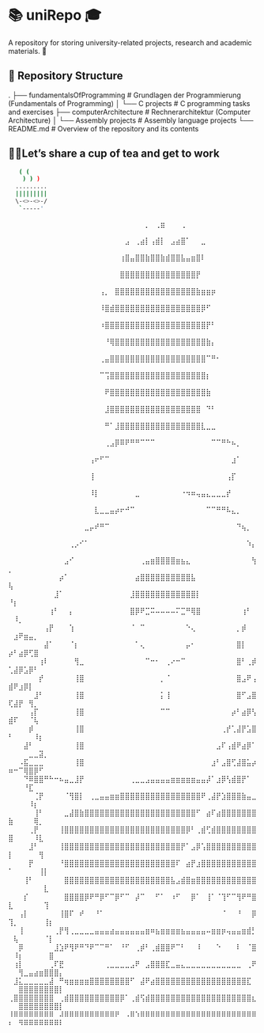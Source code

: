 # 📚 uniRepo 🎓

A repository for storing university-related projects, research and academic materials. 📖

## 📂 Repository Structure


.
├── fundamentalsOfProgramming       # Grundlagen der Programmierung (Fundamentals of Programming)
│   └── C projects                  # C programming tasks and exercises
├── computerArchitecture            # Rechnerarchitektur (Computer Architecture)
│   └── Assembly projects           # Assembly language projects
└── README.md                       # Overview of the repository and its contents


## 🍵🍃Let’s share a cup of tea and get to work

```sh     
   ( ( 
    ) ) ) 
  .........
  |||||||||  
  \-<>-<>-/
   `-----'
```

⠀⠀⠀⠀⠀⠀⠀⠀⠀⠀⠀⠀⠀⠀⠀⠀⠀⠀⠀⠀⠀⠀⠀⠀⠀⠀⠀⡀⠀⢀⣶⠀⠀⠀⢀⠀⠀⠀⠀⠀⠀⠀⠀⠀⠀⠀⠀⠀⠀⠀⠀⠀⠀⠀⠀⠀⠀⠀⠀⠀
⠀⠀⠀⠀⠀⠀⠀⠀⠀⠀⠀⠀⠀⠀⠀⠀⠀⠀⠀⠀⠀⠀⠀⣠⠀⢀⣴⡇⢠⣾⡇⠀⣠⣴⣿⠁⠀⠀⣀⠀⠀⠀⠀⠀⠀⠀⠀⠀⠀⠀⠀⠀⠀⠀⠀⠀⠀⠀⠀⠀
⠀⠀⠀⠀⠀⠀⠀⠀⠀⠀⠀⠀⠀⠀⠀⠀⠀⠀⠀⠀⠀⠀⢰⣿⣤⣿⣿⣷⣿⣿⣷⣾⣿⣿⣧⣤⣶⣿⠇⠀⠀⠀⠀⠀⠀⠀⠀⠀⠀⠀⠀⠀⠀⠀⠀⠀⠀⠀⠀⠀
⠀⠀⠀⠀⠀⠀⠀⠀⠀⠀⠀⠀⠀⠀⠀⠀⠀⠀⠀⠀⠀⠀⣿⣿⣿⣿⣿⣿⣿⣿⣿⣿⣿⣿⣿⣿⣿⡟⠀⠀⠀⠀⠀⠀⠀⠀⠀⠀⠀⠀⠀⠀⠀⠀⠀⠀⠀⠀⠀⠀
⠀⠀⠀⠀⠀⠀⠀⠀⠀⠀⠀⠀⠀⠀⠀⠀⠀⠀⢠⡀⠀⣿⣿⣿⣿⣿⣿⣿⣿⣿⣿⣿⣿⣿⣿⣿⣿⣷⣶⣶⡶⠀⠀⠀⠀⠀⠀⠀⠀⠀⠀⠀⠀⠀⠀⠀⠀⠀⠀⠀
⠀⠀⠀⠀⠀⠀⠀⠀⠀⠀⠀⠀⠀⠀⠀⠀⠀⠀⠸⣿⣾⣿⣿⣿⣿⣿⣿⣿⣿⣿⣿⣿⣿⣿⣿⣿⣿⣿⡿⠋⠀⠀⠀⠀⠀⠀⠀⠀⠀⠀⠀⠀⠀⠀⠀⠀⠀⠀⠀⠀
⠀⠀⠀⠀⠀⠀⠀⠀⠀⠀⠀⠀⠀⠀⠀⠀⠀⠀⠰⣿⣿⣿⣿⣿⣿⣿⣿⣿⣿⣿⣿⣿⣿⣿⣿⣿⣿⣿⣿⡟⠃⠀⠀⠀⠀⠀⠀⠀⠀⠀⠀⠀⠀⠀⠀⠀⠀⠀⠀⠀
⠀⠀⠀⠀⠀⠀⠀⠀⠀⠀⠀⠀⠀⠀⠀⠀⠀⠀⠀⠘⢿⣿⣿⣿⣿⣿⣿⣿⣿⣿⣿⣿⣿⣿⣿⣿⣿⣿⣿⣷⡄⠀⠀⠀⠀⠀⠀⠀⠀⠀⠀⠀⠀⠀⠀⠀⠀⠀⠀⠀
⠀⠀⠀⠀⠀⠀⠀⠀⠀⠀⠀⠀⠀⠀⠀⠀⠀⠀⢀⣤⣿⣿⣿⣿⣿⣿⣿⣿⣿⣿⣿⣿⣿⣿⣿⣿⣿⣿⣿⠉⠛⠂⠀⠀⠀⠀⠀⠀⠀⠀⠀⠀⠀⠀⠀⠀⠀⠀⠀⠀
⠀⠀⠀⠀⠀⠀⠀⠀⠀⠀⠀⠀⠀⠀⠀⠀⠀⠀⠉⢩⣿⣿⣿⣿⣿⣿⣿⣿⣿⣿⣿⣿⣿⣿⣿⣿⣿⣿⣿⡆⠀⠀⠀⠀⠀⠀⠀⠀⠀⠀⠀⠀⠀⠀⠀⠀⠀⠀⠀⠀
⠀⠀⠀⠀⠀⠀⠀⠀⠀⠀⠀⠀⠀⠀⠀⠀⠀⠀⠀⠟⣿⣿⣿⣿⣿⣿⣿⣿⣿⣿⣿⣿⣿⣿⣿⣿⣿⣿⣿⣷⠀⠀⠀⠀⠀⠀⠀⠀⠀⠀⠀⠀⠀⠀⠀⠀⠀⠀⠀⠀
⠀⠀⠀⠀⠀⠀⠀⠀⠀⠀⠀⠀⠀⠀⠀⠀⠀⠀⠀⣸⣿⣿⣿⣿⣿⣿⣿⣿⣿⣿⣿⣿⣿⣿⣿⣿⣿⣿⠀⠙⠃⠀⠀⠀⠀⠀⠀⠀⠀⠀⠀⠀⠀⠀⠀⠀⠀⠀⠀⠀
⠀⠀⠀⠀⠀⠀⠀⠀⠀⠀⠀⠀⠀⠀⠀⠀⠀⠀⠀⠛⠁⣸⣿⣿⣿⣿⣿⣿⣿⣿⣿⣿⣿⣿⣿⣿⣿⣿⣇⣀⣀⠀⠀⠀⠀⠀⠀⠀⠀⠀⠀⠀⠀⠀⠀⠀⠀⠀⠀⠀
⠀⠀⠀⠀⠀⠀⠀⠀⠀⠀⠀⠀⠀⠀⠀⠀⠀⠀⠀⢀⣠⡿⠿⠟⠛⠛⠉⠉⠉⠀⠀⠀⠀⠀⠀⠀⠀⠀⠀⠀⠉⠉⠛⠓⠦⡀⠀⠀⠀⠀⠀⠀⠀⠀⠀⠀⠀⠀⠀⠀
⠀⠀⠀⠀⠀⠀⠀⠀⠀⠀⠀⠀⠀⠀⠀⠀⢠⠖⠋⠉⠀⠀⠀⠀⠀⠀⠀⠀⠀⠀⠀⠀⠀⠀⠀⠀⠀⠀⠀⠀⠀⠀⠀⠀⣰⠁⠀⠀⠀⠀⠀⠀⠀⠀⠀⠀⠀⠀⠀⠀
⠀⠀⠀⠀⠀⠀⠀⠀⠀⠀⠀⠀⠀⠀⠀⠀⢸⠀⠀⠀⠀⠀⠀⠀⠀⠀⠀⠀⠀⠀⠀⠀⠀⠀⠀⠀⠀⠀⠀⠀⠀⠀⠀⢠⡏⠀⠀⠀⠀⠀⠀⠀⠀⠀⠀⠀⠀⠀⠀⠀
⠀⠀⠀⠀⠀⠀⠀⠀⠀⠀⠀⠀⠀⠀⠀⠀⠸⡇⠀⠀⠀⠀⠀⠀⠀⣀⠀⠀⠀⠀⠀⠀⠀⠀⠐⠲⠶⢤⣤⣄⣀⣀⣀⡞⠀⠀⠀⠀⠀⠀⠀⠀⠀⠀⠀⠀⠀⠀⠀⠀
⠀⠀⠀⠀⠀⠀⠀⠀⠀⠀⠀⠀⠀⠀⠀⠀⠀⣇⣀⣀⣤⡴⠖⠚⠉⠀⠀⠀⠀⠀⠀⠀⠀⠀⠀⠀⠀⠀⠀⠉⠉⠛⠛⠧⣄⡀⠀⠀⠀⠀⠀⠀⠀⠀⠀⠀⠀⠀⠀⠀
⠀⠀⠀⠀⠀⠀⠀⠀⠀⠀⠀⠀⠀⠀⠀⣀⡤⠞⠛⠉⠀⠀⠀⠀⠀⠀⠀⠀⠀⠀⠀⠀⠀⠀⠀⠀⠀⠀⠀⠀⠀⠀⠀⠀⠀⠙⢦⡀⠀⠀⠀⠀⠀⠀⠀⠀⠀⠀⠀⠀
⠀⠀⠀⠀⠀⠀⠀⠀⠀⠀⠀⠀⢀⡠⠊⠁⠀⠀⠀⠀⠀⠀⠀⠀⠀⠀⠀⠀⠀⠀⠀⠀⠀⠀⠀⠀⠀⠀⠀⠀⠀⠀⠀⠀⠀⠀⠀⠱⡄⠀⠀⠀⠀⠀⠀⠀⠀⠀⠀⠀
⠀⠀⠀⠀⠀⠀⠀⠀⠀⠀⠀⣠⠊⠀⠀⠀⠀⠀⠀⠀⠀⠀⠀⠀⠀⠀⢀⣤⣶⣿⣿⣿⣿⣶⣦⣄⠀⠀⠀⠀⠀⠀⠀⠀⠀⠀⠀⠀⢳⡀⠀⠀⠀⠀⠀⠀⠀⠀⠀⠀
⠀⠀⠀⠀⠀⠀⠀⠀⠀⠀⡴⠁⠀⠀⠀⠀⠀⠀⠀⠀⠀⠀⠀⠀⠀⣴⣿⣿⣿⣿⣿⣿⣿⣿⣿⣿⣧⠀⠀⠀⠀⠀⠀⠀⠀⠀⠀⠀⠀⢧⠀⠀⠀⠀⠀⠀⠀⠀⠀⠀
⠀⠀⠀⠀⠀⠀⠀⠀⠀⣸⠁⠀⠀⠀⠀⠀⠀⠀⠀⠀⠀⠀⠀⠀⣸⣿⣿⣿⣿⣿⣿⣿⣿⣿⣿⣿⣿⡇⠀⠀⠀⠀⠀⠀⠀⠀⠀⠀⠀⠘⡆⠀⠀⠀⠀⠀⠀⠀⠀⠀
⠀⠀⠀⠀⠀⠀⠀⠀⢰⠃⠀⠀⡄⠀⠀⠀⠀⠀⠀⠀⠀⠀⠀⠀⣿⡿⠟⣉⠭⠤⠤⠤⠤⠍⣉⠛⢿⣿⠀⠀⠀⠀⠀⠀⠀⠀⢰⠃⠀⠀⠸⡀⠀⠀⠀⠀⠀⠀⠀⠀
⠀⠀⠀⠀⠀⠀⠀⢠⡟⠀⠀⠀⢱⠀⠀⠀⠀⠀⠀⠀⠀⠀⠀⠀⠈⠀⠉⠀⠀⠀⠀⠀⠀⠀⠀⠑⢄⠀⠀⠀⠀⠀⠀⠀⠀⡀⡾⠀⠀⠀⣰⠟⣶⣤⡀⠀⠀⠀⠀⠀
⠀⠀⠀⠀⠀⠀⠀⣼⠁⠀⠀⠀⠈⡆⠀⠀⠀⠀⠀⠀⠀⠀⠀⠀⠀⠁⢄⠀⠀⠀⠀⠀⠀⠀⠀⡤⠂⠀⠀⠀⠀⠀⠀⠀⠀⣿⡇⠀⠀⡴⠃⣴⡿⢋⣿⠀⠀⠀⠀⠀
⠀⠀⠀⠀⠀⠀⢰⠇⠀⠀⠀⠀⠀⢻⣀⠀⠀⠀⠀⠀⠀⠀⠀⠀⠀⠀⠀⠉⠒⠂⠀⢀⠔⠒⠉⠀⠀⠀⠀⠀⠀⠀⠀⠀⠀⣿⠃⢀⡾⢁⣼⡿⣡⡿⠃⠀⠀⠀⠀⠀
⠀⠀⠀⠀⠀⠀⡞⠀⠀⠀⠀⠀⠀⢸⣿⠀⠀⠀⠀⠀⠀⠀⠀⠀⠀⠀⠀⠀⠀⠀⡀⠈⠀⠀⠀⠀⠀⠀⠀⠀⠀⠀⠀⠀⠀⣿⣠⠟⢠⣾⠟⣰⡿⡇⠀⠀⠀⠀⠀⠀
⠀⠀⠀⠀⠀⣸⠃⠀⠀⠀⠀⠀⠀⢸⣿⠀⠀⠀⠀⠀⠀⠀⠀⠀⠀⠀⠀⠀⠀⠀⡅⢸⠀⠀⠀⠀⠀⠀⠀⠀⠀⠀⠀⠀⠀⣿⠋⣠⣿⢏⣼⡟⠀⢻⡀⠀⠀⠀⠀⠀
⠀⠀⠀⠀⢠⡏⠀⠀⠀⠀⠀⠀⠀⢸⣿⠀⠀⠀⠀⠀⠀⠀⠀⠀⠀⠀⠀⠀⠀⠀⠉⠉⠀⠀⠀⠀⠀⠀⠀⠀⠀⠀⠀⠀⡴⠃⣴⡿⢣⣾⠏⠀⠀⠈⢧⠀⠀⠀⠀⠀
⠀⠀⠀⠀⡾⠀⠀⠀⠀⠀⠀⠀⠀⢸⣿⠀⠀⠀⠀⠀⠀⠀⠀⠀⠀⠀⠀⠀⠀⠀⠀⠀⠀⠀⠀⠀⠀⠀⠀⠀⠀⠀⢀⡞⢁⣼⡟⣡⣿⠃⠀⠀⠀⠀⠸⡆⠀⠀⠀⠀
⠀⠀⠀⣼⠃⠀⠀⠀⠀⠀⠀⠀⠀⢸⣿⠀⠀⠀⠀⠀⠀⠀⠀⠀⠀⠀⠀⠀⠀⠀⠀⠀⠀⠀⠀⠀⠀⠀⠀⠀⠀⣠⠏⢠⣾⠟⣴⡿⠁⠀⠀⠀⠀⣀⣀⣽⡀⠀⠀⠀
⠀⠀⠠⣯⣀⣀⣀⠀⠀⠀⠀⠀⠀⢸⣿⠀⠀⠀⠀⠀⠀⠀⠀⠀⠀⠀⠀⠀⠀⠀⠀⠀⠀⠀⠀⠀⠀⠀⠀⠀⣰⠃⣠⣿⢋⣼⣿⣥⡴⠶⠒⠉⢿⣿⡿⠋⠀⠀⠀⠀
⠀⠀⠀⠙⠿⣿⣿⠛⠓⠒⠦⣤⣀⣸⡟⠀⠀⠀⠀⠀⠀⠀⠀⠀⢀⣀⣀⣠⣤⣤⣤⣤⣶⣶⣶⣶⣶⣤⣤⡼⠁⣰⡿⢣⣾⣿⡟⠁⠀⠀⠀⠀⠘⣏⠀⠀⠀⠀⠀⠀
⠀⠀⠀⠀⠀⢈⡟⠀⠀⠀⠀⠈⢻⣿⡇⠀⢀⣀⣤⣤⣶⣶⣿⣿⣿⣿⣿⣿⣿⣿⣿⣿⣿⣿⣿⣿⣿⣿⠟⢀⣼⡟⣱⣿⣿⣿⣷⣤⣀⠀⠀⠀⠀⠸⡆⠀⠀⠀⠀⠀
⠀⠀⠀⠀⠀⢸⠃⠀⠀⠀⠀⣀⣼⣿⣷⣿⣿⣿⣿⣿⣿⣿⣿⣿⣿⣿⣿⣿⣿⣿⣿⣿⣿⣿⣿⣿⣿⠋⠀⣴⠏⣴⣿⣿⣿⣿⣿⣿⣿⣷⠀⠀⠀⠀⢿⡀⠀⠀⠀⠀
⠀⠀⠀⠀⢀⡟⠀⠀⠀⠀⢸⣿⣿⣿⣿⣿⣿⣿⣿⣿⣿⣿⣿⣿⣿⣿⣿⣿⣿⣿⣿⣿⣿⣿⣿⡿⠃⢀⣾⢋⣾⣿⣿⣿⣿⣿⣿⣿⣿⣿⠀⠀⠀⠀⠸⣇⠀⠀⠀⠀
⠀⠀⠀⠀⣸⠃⠀⠀⠀⠀⢸⣿⣿⣿⣿⣿⣿⣿⣿⣿⣿⣿⣿⣿⣿⣿⣿⣿⣿⣿⣿⣿⣿⣿⡟⠁⣠⡿⢡⣿⣿⣿⣿⣿⣿⣿⣿⣿⣿⡇⠀⠀⠀⠀⠀⢻⠀⠀⠀⠀
⠀⠀⠀⠀⡟⠀⠀⠀⠀⠀⠘⣿⣿⣿⣿⣿⣿⣿⣿⣿⣿⣿⣿⣿⣿⣿⣿⣿⣿⣿⣿⣿⣿⠏⠀⣴⡟⣰⣿⣿⣿⣿⣿⣿⣿⣿⣿⣿⣿⠁⠀⠀⠀⠀⠀⢸⡇⠀⠀⠀
⠀⠀⠀⢸⠃⠀⠀⠀⠀⠀⠀⣿⣿⣿⣿⣿⣿⣿⣿⣿⣿⣿⣿⣿⣿⣿⣿⣿⣿⣿⣿⣿⣧⣠⣾⣿⣶⣿⣿⣿⣿⣿⣿⣿⣿⣿⣿⣿⣿⠀⠀⠀⠀⠀⠀⠀⣇⠀⠀⠀
⠀⠀⠀⡎⠀⠀⠀⠀⠀⠀⠀⣿⣿⣿⣿⡿⠟⠛⡿⠋⠉⡿⠋⠉⠀⡼⠉⠀⠀⠋⠁⠀⠰⠋⠀⠀⡿⠁⠀⢸⠁⠈⢹⠋⠉⢻⠟⠛⣿⣇⠀⠀⠀⠀⠀⠀⢹⠀⠀⠀
⠀⠀⢠⡇⠀⠀⠀⠀⠀⠀⢸⣿⠏⠀⠞⠀⠀⠘⠁⠀⠀⠀⠀⠀⠀⠀⠀⠀⠀⠀⠀⠀⠀⠀⠀⠀⠀⠀⠀⠀⠀⠀⠈⠀⠀⠘⠀⠀⡿⢹⡀⠀⠀⠀⠀⠀⢸⡆⠀⠀
⠀⠀⢸⠀⠀⠀⠀⠀⠀⢀⡟⢻⢀⣀⣀⣀⣀⣤⣤⣤⣴⣤⣤⣤⣤⣤⣤⣶⠶⣦⣶⣶⣶⣶⣦⣤⣤⣤⣤⠤⣶⣶⡶⢤⣤⣤⣶⣾⡃⠀⢧⠀⠀⠀⠀⠀⠈⡇⠀⠀
⠀⠀⡿⠀⠀⠀⠀⠀⠀⣸⣱⠟⢻⠟⠛⠙⠟⠉⠉⠛⠁⠀⠘⠋⠀⢀⡾⠃⢀⣾⣿⣿⠟⠉⠃⠀⠀⠸⠀⠀⠀⠑⠀⠀⠀⠇⠀⠈⣿⠀⠸⡆⠀⠀⠀⠀⠀⣿⠀⠀
⠀⢰⡇⠀⠀⠀⠀⠀⢀⠏⣟⠀⠀⠀⠀⠀⠀⠀⠀⢀⣀⣀⣀⣀⣠⠟⠀⣠⣿⣿⣿⣏⣀⣤⣄⣀⣀⣀⣀⣀⣀⣀⣀⣀⣀⣀⠀⢀⠟⠀⠀⢻⣀⣤⣴⣶⣿⣿⣿⡄
⠀⣸⣅⣀⣀⣀⣀⣀⣼⠀⠛⢶⣶⣶⣶⣶⣿⣿⣿⣿⣿⣿⣿⣿⠋⠀⣼⠟⣴⣿⣿⣿⣿⣿⣿⣿⣿⣿⣿⣿⣿⣿⣿⣿⣿⣿⣿⣏⠀⠀⠀⣿⣿⣿⣿⣿⣿⣿⣿⡇
⢀⣿⣿⣿⣿⣿⣿⣿⣿⠀⢀⣾⣿⣿⣿⣿⣿⣿⣿⣿⣿⣿⡿⠁⢀⣾⢫⣾⣿⣿⣿⣿⣿⣿⣿⣿⣿⣿⣿⣿⣿⣿⣿⣿⣿⣿⣿⣿⣆⠀⠀⣿⣿⣿⣿⣿⣿⣿⣿⡇
⠸⠿⠿⠿⠿⠿⠿⠿⠿⠀⠼⠿⠿⠿⠿⠿⠿⠿⠿⠿⠿⠟⠀⠠⠿⠱⠿⠿⠿⠿⠿⠿⠿⠿⠿⠿⠿⠿⠿⠿⠿⠿⠿⠿⠿⠿⠿⠿⠿⠆⠀⠻⠿⠿⠿⠿⠿⠿⠿⠇

